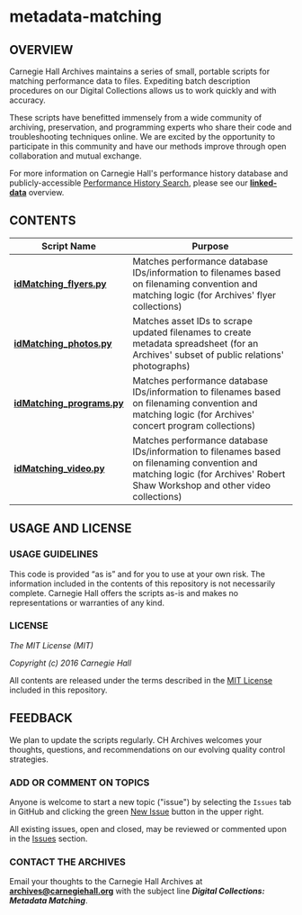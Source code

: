 # metadata-matching

## OVERVIEW
Carnegie Hall Archives maintains a series of small, portable scripts for matching performance data to files. Expediting batch description procedures on our Digital Collections allows us to work quickly and with accuracy.

These scripts have benefitted immensely from a wide community of archiving, preservation, and programming experts who share their code and troubleshooting techniques online. We are excited by the opportunity to participate in this community and have our methods improve through open collaboration and mutual exchange.

For more information on Carnegie Hall's performance history database and publicly-accessible [Performance History Search](http://www.carnegiehall.org/PerformanceHistorySearch/#!), please see our  **[linked-data](https://github.com/CarnegieHall/linked-data#performance-history-database-opas)** overview.

## CONTENTS

| Script Name         | Purpose           |
| ------------- |-------------|
| **[idMatching_flyers.py](https://github.com/CarnegieHall/metadata-matching/blob/master/idMatching_flyers.py)**     | Matches performance database IDs/information to filenames based on filenaming convention and matching logic (for Archives' flyer collections) |
|**[idMatching_photos.py](https://github.com/CarnegieHall/metadata-matching/blob/master/idMatching_photos.py)** | Matches asset IDs to scrape updated filenames to create metadata spreadsheet (for an Archives' subset of public relations' photographs) |
|**[idMatching_programs.py](https://github.com/CarnegieHall/metadata-matching/blob/master/idMatching_programs.py)**      | Matches performance database IDs/information to filenames based on filenaming convention and matching logic (for Archives' concert program collections) |
|**[idMatching_video.py](https://github.com/CarnegieHall/metadata-matching/blob/master/idMatching_video.py)** | Matches performance database IDs/information to filenames based on filenaming convention and matching logic (for Archives' Robert Shaw Workshop and other video collections) |


## USAGE AND LICENSE
### USAGE GUIDELINES
This code is provided “as is” and for you to use at your own risk. The information included in the contents of this repository is not necessarily complete. Carnegie Hall offers the scripts as-is and makes no representations or warranties of any kind.


### LICENSE
_The MIT License (MIT)_

_Copyright (c) 2016 Carnegie Hall_

All contents are released under the terms described in the [MIT License](https://github.com/CarnegieHall/metadata-matching/blob/master/LICENSE) included in this repository.


## FEEDBACK

We plan to update the scripts regularly. CH Archives welcomes your thoughts, questions, and recommendations on our evolving quality control strategies.

### ADD OR COMMENT ON TOPICS

Anyone is welcome to start a new topic ("issue") by selecting the `Issues` tab in GitHub and clicking the green [New Issue](https://github.com/CarnegieHall/metadata-matching/issues) button in the upper right.

All existing issues, open and closed, may be reviewed or commented upon in the [Issues](https://github.com/CarnegieHall/metadata-matching/issues) section.

### CONTACT THE ARCHIVES

Email your thoughts to the Carnegie Hall Archives at **archives@carnegiehall.org** with the subject line ***Digital Collections: Metadata Matching***.
